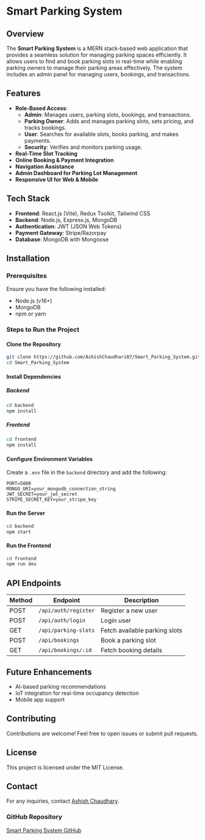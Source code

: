 # Smart Parking System

## Overview
The **Smart Parking System** is a MERN stack-based web application that provides a seamless solution for managing parking spaces efficiently. It allows users to find and book parking slots in real-time while enabling parking owners to manage their parking areas effectively. The system includes an admin panel for managing users, bookings, and transactions.

## Features
- **Role-Based Access**:
  - **Admin**: Manages users, parking slots, bookings, and transactions.
  - **Parking Owner**: Adds and manages parking slots, sets pricing, and tracks bookings.
  - **User**: Searches for available slots, books parking, and makes payments.
  - **Security**: Verifies and monitors parking usage.
- **Real-Time Slot Tracking**
- **Online Booking & Payment Integration**
- **Navigation Assistance**
- **Admin Dashboard for Parking Lot Management**
- **Responsive UI for Web & Mobile**

## Tech Stack
- **Frontend**: React.js (Vite), Redux Toolkit, Tailwind CSS
- **Backend**: Node.js, Express.js, MongoDB
- **Authentication**: JWT (JSON Web Tokens)
- **Payment Gateway**: Stripe/Razorpay
- **Database**: MongoDB with Mongoose

## Installation

### Prerequisites
Ensure you have the following installed:
- Node.js (v16+)
- MongoDB
- npm or yarn

### Steps to Run the Project

#### Clone the Repository
```sh
git clone https://github.com/AshishChaudhari07/Smart_Parking_System.git
cd Smart_Parking_System
```

#### Install Dependencies
##### Backend
```sh
cd backend
npm install
```
##### Frontend
```sh
cd frontend
npm install
```

#### Configure Environment Variables
Create a `.env` file in the `backend` directory and add the following:
```
PORT=5000
MONGO_URI=your_mongodb_connection_string
JWT_SECRET=your_jwt_secret
STRIPE_SECRET_KEY=your_stripe_key
```

#### Run the Server
```sh
cd backend
npm start
```

#### Run the Frontend
```sh
cd frontend
npm run dev
```

## API Endpoints
| Method | Endpoint | Description |
|--------|---------|-------------|
| POST | `/api/auth/register` | Register a new user |
| POST | `/api/auth/login` | Login user |
| GET | `/api/parking-slots` | Fetch available parking slots |
| POST | `/api/bookings` | Book a parking slot |
| GET | `/api/bookings/:id` | Fetch booking details |

## Future Enhancements
- AI-based parking recommendations
- IoT integration for real-time occupancy detection
- Mobile app support

## Contributing
Contributions are welcome! Feel free to open issues or submit pull requests.

## License
This project is licensed under the MIT License.

## Contact
For any inquiries, contact [Ashish Chaudhary](mailto:your-ashishchaudhari19112003@gmail.com).

### GitHub Repository
[Smart Parking System GitHub](https://github.com/AshishChaudhari07/Smart_Parking_System)
